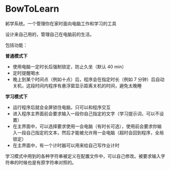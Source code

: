 # BowToLearn
躬学系统。一个管理你在家时面向电脑工作和学习的工具

设计来自己用的，管理自己在电脑前的生活。

包括功能：

**普通模式下**
* 使用电脑一定时长后强制锁定，防止久坐（默认 40 min）
* 定时提醒喝水
* 晚上到某个时间点（例如十点）后，程序会在指定时长（例如 7 分钟）后自动关机，这段时间内程序有悬浮窗显示距离关机的时间，避免太晚睡

**学习模式下**
* 运行程序后就会全屏锁住电脑，只可以和程序交互
* 进入程序主界面前会要求输入一段你自己指定的文字（学习提示词，可以不设置）
* 在主界面中，可以选择要求使用一会电脑（有时长可选），使用前会要求你输入一段自己指定的文本，然后才能被允许用一会电脑（超时会回到程序，全局锁定）
* 在主界面中，有一个计时器可以用来给自己写作业计时

学习模式中用到的各种字符串被定义在配置文件中，可以自己修改。被要求输入字符串的时候也是有原字符串对照的。
